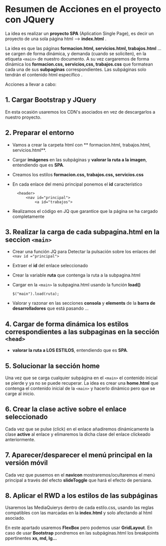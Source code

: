 # Resumen de Acciones en el proyecto con JQuery
La idea es realizar un **proyecto SPA** (Aplication Single Page), es decir un proyecto de una sola página html --> **index.html** . 

La idea es que las páginas **formacion.html, servicios.html, trabajos.html** ... se cargen de forma dinámica, y demanda (cuando se soliciten), en la etiqueta ```<main>``` de nuestro documento. A su vez cargaremos de forma dinámica los **formacion.css, servicios,css, trabajos.css** que formatean cada una de sus **subpaginas** correspondientes. Las subpáginas solo tendrán el contenido html específico .

Acciones a llevar a cabo:

## 1. Cargar Bootstrap y JQuery 
En esta ocasión usaremos los CDN's asociados en vez de descargarlos a nuestro proyecto.
## 2. Preparar el entorno
* Vamos a crear la carpeta html con ** formacion.html, trabajos.html, servicios.html**.
* Cargar **imágenes** en las subpáginas y **valorar la ruta a la imagen**, entendiendo que es **SPA**. 
* Creamos los estilos **formacion.css, trabajos.css, servicios.css**
* En cada enlace del menú principal ponemos el **id** característico
  
        <header>
            <nav id="principal">
                <a id="trabajos">
  
* Realizamos el código en JQ que garantice que la página se ha cargado completamente
## 3. Realizar la carga de cada **subpagina.html** en la seccion ```<main>```
* Crear una función JQ para Detectar la pulsación sobre los enlaces del ```<nav id ="principal">```
* Extraer el **id** del enlace seleccionado
* Crear la variable **ruta** que contenga la ruta a la subpagina.html
* Cargar en la ```<main>``` la subpagina.html usando la función **load()**
  
  ```$("main").load(ruta);```
* Valorar y razonar en las secciones **consola** y **elements** de la **barra de desarrolladores** que está pasando ...

## 4. Cargar de forma dinámica los estilos correspondientes a las subpaginas en la sección ```<head>```
* **valorar la ruta a LOS ESTILOS**, entendiendo que es **SPA**. 

## 5. Solucionar la sección home

Una vez que se carga cualquier subpágina en el ```<main>``` el contenido inicial se pierde y ya no se puede recuperar. La idea es crear una **home.html** que contenga el contenido inicial de la ```<main>``` y hacerlo dinámico pero que se carge al inicio.

## 6. Crear la clase active sobre el enlace seleccionado

Cada vez que se pulse (click) en el enlace añadiremos dinámicamente la clase **active** al enlace y elimaremos la dicha clase del enlace clickeado anteriormente.

## 7. Aparecer/desparecer el menú principal en la versión móvil

Cada vez que pusemos en el **navicon** mostraremos/ocultaremos el menú principal a través del efecto **slideToggle** que hará el efecto de persiana.

## 8. Aplicar el RWD a los estilos de las subpáginas 

Usaremos las MediaQuierys dentro de cada estilo.css, usando las reglas compatibles con las marcadas en la **index.html** y solo afectando al html asociado.

En este apartado usaremos **FlexBox** pero podemos usar **GridLayout**. En caso de usar **Bootstrap** pondremos en las subpáginas.html los breakpoints ppertinentes **xs, md, lg...** 

